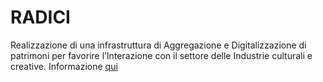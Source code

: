 # RADICI
Realizzazione di una infrastruttura di Aggregazione e Digitalizzazione di patrimoni per favorire l’Interazione con il settore delle Industrie culturali e creative.
Informazione [qui](https://www.unibo.it/it/ricerca/progetti-e-iniziative/pr-fesr-emilia-romagna-2021-2027/1223/20430/20509)

